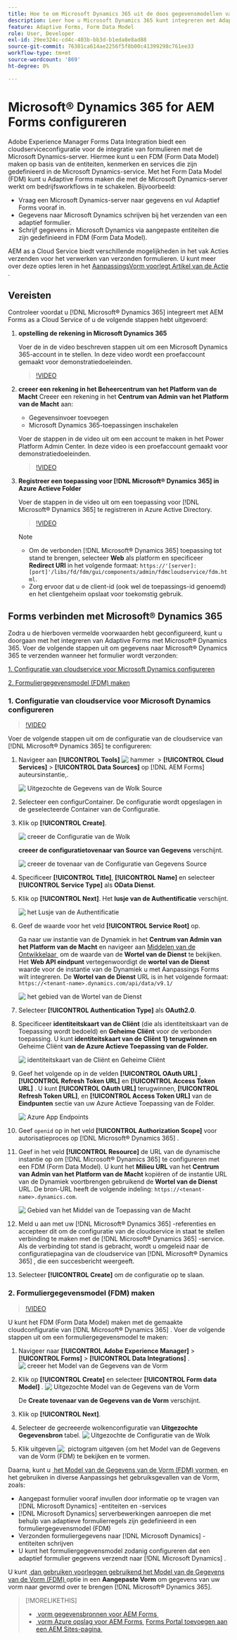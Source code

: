 ```yaml
---
title: Hoe te om Microsoft Dynamics 365 uit de doos gegevensmodellen van de vormgegevens voor Adaptive Forms te vormen?
description: Leer hoe u Microsoft Dynamics 365 kunt integreren met Adaptive Forms.
feature: Adaptive Forms, Form Data Model
role: User, Developer
exl-id: 29ee324c-cd4c-403b-bb3d-b1eda8e8ad88
source-git-commit: 76301ca614ae2256f5f8b00c41399298c761ee33
workflow-type: tm+mt
source-wordcount: '869'
ht-degree: 0%

---
```



# Microsoft® Dynamics 365 for AEM Forms configureren

Adobe Experience Manager Forms Data Integration biedt een cloudserviceconfiguratie voor de integratie van formulieren met de Microsoft Dynamics-server. Hiermee kunt u een FDM (Form Data Model) maken op basis van de entiteiten, kenmerken en services die zijn gedefinieerd in de Microsoft Dynamics-service. Met het Form Data Model (FDM) kunt u Adaptive Forms maken die met de Microsoft Dynamics-server werkt om bedrijfsworkflows in te schakelen. Bijvoorbeeld:
* Vraag een Microsoft Dynamics-server naar gegevens en vul Adaptief Forms vooraf in.
* Gegevens naar Microsoft Dynamics schrijven bij het verzenden van een adaptief formulier.
* Schrijf gegevens in Microsoft Dynamics via aangepaste entiteiten die zijn gedefinieerd in FDM (Form Data Model).

AEM as a Cloud Service biedt verschillende mogelijkheden in het vak Acties verzenden voor het verwerken van verzonden formulieren. U kunt meer over deze opties leren in het [&#x200B; AanpassingsVorm voorlegt Artikel van de Actie &#x200B;](/help/forms/configure-submit-actions-core-components.md).

<!-- 
[[!DNL Experience Manager Forms] Data Integration](data-integration.md) provides [!DNL Microsoft&reg; Dynamics 365] Cloud Services to integrate Adaptive Forms with out of the box Form Data Model (FDM). The Adaptive Forms can then interact with [!DNL Microsoft&reg; Dynamics 365] servers to enable business workflows. For example:

* Write data into [!DNL Microsoft&reg; Dynamics 365] on Adaptive Form submission.
* Write data in [!DNL Microsoft&reg; Dynamics 365] through custom entities defined in Form Data Model (FDM) and conversely.
* Query [!DNL Microsoft&reg; Dynamics 365]server for data and prepopulate Adaptive Forms.
* Read data from [!DNL Microsoft&reg; Dynamics 365] server.

[!DNL Microsoft&reg; Dynamics 365] cloud services and Form Data Model (FDM) are available out of the box on the [!DNL AEM Forms] Server after you [set up a development project for Forms based on Experience Manager archetype](setup-local-development-environment.md#forms-cloud-service-local-development-environment).

>[!NOTE]
>
>Microsoft&reg; Dynamics 365 cloud services and Form Data Model (FDM) are available out of the box only if you set up an [!DNL Experience Manager Forms] as a [!DNL Cloud Service] project based on [AEM Archetype 30](https://github.com/adobe/aem-project-archetype/releases/tag/aem-project-archetype-30) or later.-->

## Vereisten

Controleer voordat u [!DNL Microsoft® Dynamics 365] integreert met AEM Forms as a Cloud Service of u de volgende stappen hebt uitgevoerd:


1. **opstelling de rekening in Microsoft Dynamics 365**

   Voer de in de video beschreven stappen uit om een Microsoft Dynamics 365-account in te stellen. In deze video wordt een proefaccount gemaakt voor demonstratiedoeleinden.

   >[!VIDEO](https://video.tv.adobe.com/v/3444389/)

1. **creeer een rekening in het Beheercentrum van het Platform van de Macht**
Creeer een rekening in het **Centrum van Admin van het Platform van de Macht** aan:
   * Gegevensinvoer toevoegen
   * Microsoft Dynamics 365-toepassingen inschakelen

   Voer de stappen in de video uit om een account te maken in het Power Platform Admin Center. In deze video is een proefaccount gemaakt voor demonstratiedoeleinden.

   >[!VIDEO](https://video.tv.adobe.com/v/3444388)

1. **Registreer een toepassing voor [!DNL Microsoft® Dynamics 365] in Azure Actieve Folder**

   Voer de stappen in de video uit om een toepassing voor [!DNL Microsoft® Dynamics 365] te registreren in Azure Active Directory.

   >[!VIDEO](https://video.tv.adobe.com/v/3444369/dynamics365integration-microsoftdynamics-apiaccess-azuread-appregistration)

   >[!NOTE]
   >
   > * Om de verbonden [!DNL Microsoft® Dynamics 365] toepassing tot stand te brengen, selecteer **Web** als platform en specificeer **Redirect URI** in het volgende formaat: `https://'[server]:[port]'/libs/fd/fdm/gui/components/admin/fdmcloudservice/fdm.html`.
   > * Zorg ervoor dat u de client-id (ook wel de toepassings-id genoemd) en het clientgeheim opslaat voor toekomstig gebruik.

## Forms verbinden met Microsoft® Dynamics 365

Zodra u de hierboven vermelde voorwaarden hebt geconfigureerd, kunt u doorgaan met het integreren van Adaptive Forms met Microsoft® Dynamics 365. Voer de volgende stappen uit om gegevens naar Microsoft® Dynamics 365 te verzenden wanneer het formulier wordt verzonden:

[1. Configuratie van cloudservice voor Microsoft Dynamics configureren](#1-configure-cloud-service-configuration-for-microsoft-dynamics)

[2. Formuliergegevensmodel (FDM) maken](#2-create-form-data-model-fdm)

### 1. Configuratie van cloudservice voor Microsoft Dynamics configureren

>[!VIDEO](https://video.tv.adobe.com/v/3444370/cloudconfiguration-dataintegration-adobeexperiencemanager-aemforms-microsoftdynamics)

Voer de volgende stappen uit om de configuratie van de cloudservice van [!DNL Microsoft® Dynamics 365] te configureren:

1. Navigeer aan **[!UICONTROL Tools]** ![&#x200B; hammer &#x200B;](assets/hammer.png) > **[!UICONTROL Cloud Services]** > **[!UICONTROL Data Sources]** op [!DNL AEM Forms] auteursinstantie,.

   ![&#x200B; Uitgezochte de Gegevens van de Wolk Source &#x200B;](/help/forms/assets/dynamics-data-source.png)
1. Selecteer een configurContainer. De configuratie wordt opgeslagen in de geselecteerde Container van de Configuratie.
1. Klik op **[!UICONTROL Create]**.

   ![&#x200B; creeer de Configuratie van de Wolk &#x200B;](/help/forms/assets/dynamics-select-configuration.png)

   **creeer de configuratietovenaar van Source van Gegevens** verschijnt.

   ![&#x200B; creeer de tovenaar van de Configuratie van Gegevens Source &#x200B;](/help/forms/assets/dynamics-create-data-configuration.png)

1. Specificeer **[!UICONTROL Title]**, **[!UICONTROL Name]** en selecteer **[!UICONTROL Service Type]** als **OData Dienst**.
1. Klik op **[!UICONTROL Next]**. Het **lusje van de Authentificatie** verschijnt.

   ![&#x200B; het Lusje van de Authentificatie &#x200B;](/help/forms/assets/dynamics-authentication-tab.png)

1. Geef de waarde voor het veld **[!UICONTROL Service Root]** op.

   Ga naar uw instantie van de Dynamiek in het **Centrum van Admin van het Platform van de Macht** en navigeer aan [&#x200B; Middelen van de Ontwikkelaar &#x200B;](https://docs.microsoft.com/en-us/powerapps/developer/data-platform/view-download-developer-resources) om de waarde van de **Wortel van de Dienst** te bekijken. Het **Web API eindpunt** vertegenwoordigt de **wortel van de Dienst** waarde voor de instantie van de Dynamiek u met Aanpassings Forms wilt integreren. De **Wortel van de Dienst** URL is in het volgende formaat: `https://<tenant-name>.dynamics.com/api/data/v9.1/`

   ![&#x200B; het gebied van de Wortel van de Dienst &#x200B;](/help/forms/assets/dynamics-service-root.png)

1. Selecteer **[!UICONTROL Authentication Type]** als **OAuth2.0**.
1. Specificeer **identiteitskaart van de Cliënt** (die als identiteitskaart van de Toepassing wordt bedoeld) en **Geheime Cliënt** voor de verbonden toepassing.
U kunt **identiteitskaart van de Cliënt 1&rbrace; terugwinnen en** Geheime Cliënt **van de Azure Actieve Toepassing van de Folder.**

   ![&#x200B; identiteitskaart van de Cliënt en Geheime Cliënt &#x200B;](/help/forms/assets/dynamics-azure-app-resgistration.png)

1. Geef het volgende op in de velden **[!UICONTROL OAuth URL]** , **[!UICONTROL Refresh Token URL]** en **[!UICONTROL Access Token URL]** .
U kunt **[!UICONTROL OAuth URL]** terugwinnen, **[!UICONTROL Refresh Token URL]**, en **[!UICONTROL Access Token URL]** van de **Eindpunten** sectie van uw Azure Actieve Toepassing van de Folder.

   ![&#x200B; Azure App Endpoints &#x200B;](/help/forms/assets/dynamics-azure-app-endpoints.png)

1. Geef `openid` op in het veld **[!UICONTROL Authorization Scope]** voor autorisatieproces op [!DNL Microsoft® Dynamics 365] .
1. Geef in het veld **[!UICONTROL Resource]** de URL van de dynamische instantie op om [!DNL Microsoft® Dynamics 365] te configureren met een FDM (Form Data Model).
U kunt het **Milieu URL** van het **Centrum van Admin van het Platform van de Macht** kopiëren of de instantie URL van de Dynamiek voortbrengen gebruikend de **Wortel van de Dienst** URL. De bron-URL heeft de volgende indeling: `https://<tenant-name>.dynamics.com`.

   ![&#x200B; Gebied van het Middel van de Toepassing van de Macht &#x200B;](/help/forms/assets/dynamics-resource-field.png)

1. Meld u aan met uw [!DNL Microsoft® Dynamics 365] -referenties en accepteer dit om de configuratie van de cloudservice in staat te stellen verbinding te maken met de [!DNL Microsoft® Dynamics 365] -service. Als de verbinding tot stand is gebracht, wordt u omgeleid naar de configuratiepagina van de cloudservice van [!DNL Microsoft® Dynamics 365] , die een succesbericht weergeeft.
1. Selecteer **[!UICONTROL Create]** om de configuratie op te slaan.

### 2. Formuliergegevensmodel (FDM) maken

>[!VIDEO](https://video.tv.adobe.com/v/3444367/aemforms-adobeexperiencemanager-formdatamodel--dataintegration-digitalforms)

U kunt het FDM (Form Data Model) maken met de gemaakte cloudconfiguratie van [!DNL Microsoft® Dynamics 365] . Voer de volgende stappen uit om een formuliergegevensmodel te maken:

1. Navigeer naar **[!UICONTROL Adobe Experience Manager]** > **[!UICONTROL Forms]** > **[!UICONTROL Data Integrations]** .
   ![&#x200B; creeer het Model van de Gegevens van de Vorm &#x200B;](/help/forms/assets/dynamics-create-fdm.png)

1. Klik op **[!UICONTROL Create]** en selecteer **[!UICONTROL Form data Model]** .
   ![&#x200B; Uitgezochte Model van de Gegevens van de Vorm &#x200B;](/help/forms/assets/dynamics-select-fdm.png)

   De **Create tovenaar van de Gegevens van de Vorm** verschijnt.
1. Klik op **[!UICONTROL Next]**.
1. Selecteer de gecreeerde wolkenconfiguratie van **Uitgezochte Gegevensbron** tabel.
   ![&#x200B; Uitgezochte de Configuratie van de Wolk &#x200B;](/help/forms/assets/dynamics-select-cloud-config.png)

1. Klik uitgeven ![&#x200B; &#x200B;](assets/edit.png) pictogram uitgeven &lbrace;om het Model van de Gegevens van de Vorm (FDM) te bekijken en te vormen.

Daarna, kunt u [&#x200B; het Model van de Gegevens van de Vorm (FDM) vormen &#x200B;](/help/forms/work-with-form-data-model.md#configure-services) en het gebruiken in diverse Aanpassings het gebruiksgevallen van de Vorm, zoals:

* Aangepast formulier vooraf invullen door informatie op te vragen van [!DNL Microsoft Dynamics] -entiteiten en -services
* [!DNL Microsoft Dynamics] serverbewerkingen aanroepen die met behulp van adaptieve formulierregels zijn gedefinieerd in een formuliergegevensmodel (FDM)
* Verzonden formuliergegevens naar [!DNL Microsoft Dynamics] -entiteiten schrijven
* U kunt het formuliergegevensmodel zodanig configureren dat een adaptief formulier gegevens verzendt naar [!DNL Microsoft Dynamics] .

U kunt [&#x200B; dan gebruiken voorleggen gebruikend het Model van de Gegevens van de Vorm (FDM) &#x200B;](/help/forms/using-form-data-model.md) optie in een **Aangepaste Vorm** om gegevens van uw vorm naar gevormd over te brengen [!DNL Microsoft® Dynamics 365].


>[!MORELIKETHIS]
>
>* [&#x200B; vorm gegevensbronnen voor AEM Forms &#x200B;](/help/forms/configure-data-sources.md)
>* [&#x200B; vorm Azure opslag voor AEM Forms &#x200B;](/help/forms/configure-azure-storage.md)
>  [Forms Portal toevoegen aan een AEM Sites-pagina &#x200B;](/help/forms/configure-forms-portal.md)
